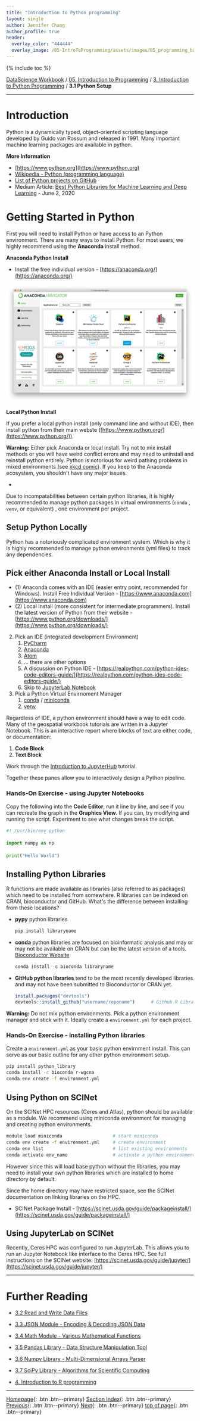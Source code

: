 ```yaml
---
title: "Introduction to Python programming"
layout: single
author: Jennifer Chang
author_profile: true
header:
  overlay_color: "444444"
  overlay_image: /05-IntroToProgramming/assets/images/05_programming_banner.png
---
```


{% include toc %}

[DataScience Workbook](https://datascience.101workbook.org/) / [05. Introduction to Programming](../00-IntroToProgramming-LandingPage.md) / [3. Introduction to Python Programming](01-introduction-to-python.md) / **3.1 Python Setup**

---


# Introduction

Python is a dynamically typed, object-oriented scripting language developed by Guido van Rossum and released in 1991. Many important machine learning packages are available in python.

**More Information**

* [https://www.python.org](https://www.python.org)
* [Wikipedia - Python (programming language)](https://en.wikipedia.org/wiki/Python_(programming_language))
* [List of Python projects on GitHub](https://github.com/topics/python)
* Medium Article: [Best Python Libraries for Machine Learning and Deep Learning](https://medium.com/dataprophet/best-python-libraries-for-machine-learning-and-deep-learning-646936aa01af) - June 2, 2020

# Getting Started in Python

First you will need to install Python or have access to an Python environment. There are many ways to install Python. For most users, we highly recommend using the **Anaconda** install method.

**Anaconda Python Install**

* Install the free individual version - [https://anaconda.org/](https://anaconda.org/)

![Anaconda Dashboard](../assets/images/03-Anaconda.png)

**Local Python Install**

If you prefer a local python install (only command line and without IDE), then install python from their main webste ([https://www.python.org/](https://www.python.org/)).

**Warning:** Either pick Anaconda or local install. Try not to mix install methods or you will have weird conflict errors and may need to uninstall and reinstall python entirely. Python is notorious for weird pathing problems in mixed environments (see [xkcd comic](https://xkcd.com/1987/)). If you keep to the Anaconda ecosystem, you shouldn't have any major issues.

*




Due to incompatabilities between certain python libraries, it is highly recommended to manage python packages in virtual environments (`conda` , `venv`, or equivalent) , one environment per project.

## Setup Python Locally

Python has a notoriously complicated environment system. Which is why it is highly recommended to manage python environments (yml files) to track any dependencies.


## Pick either Anaconda Install or Local Install

* (1) Anaconda comes with an IDE (easier entry point, recommended for Windows). Install Free Individual Version - [https://www.anaconda.com](https://www.anaconda.com)
* (2) Local Install (more consistent for intermediate programmers). Install the latest version of Python from their website - [https://www.python.org/downloads/](https://www.python.org/downloads/)

2. Pick an IDE (integrated development Environment)
   1. [PyCharm](https://www.jetbrains.com/pycharm/)
   2. [Anaconda](https://www.anaconda.com/)
   3. [Atom](https://atom.io/)
   4. ... there are other options
   5. A discussion on Python IDE - [https://realpython.com/python-ides-code-editors-guide/](https://realpython.com/python-ides-code-editors-guide/)
   6. Skip to [JupyterLab Notebook](https://jupyter.org/install)
3. Pick a Python Virtual Envirnoment Manager
   1. [conda](https://docs.conda.io/projects/conda/en/latest/) / [miniconda](https://docs.conda.io/en/latest/miniconda.html)
   2. [venv](https://docs.python.org/3/library/venv.html)

Regardless of IDE, a python environment should have a way to edit code. Many of the geospatial workbook tutorials are written in a Jupyter Notebook. This is an interactive report where blocks of text are either code, or documentation:

1. **Code Block**
2. **Text Block**

Work through the [Introduction to JupyterHub](intro-to-jupyterhub.md) tutorial.

Together these panes allow you to interactively design a Python pipeline.

### Hands-On Exercise - using Jupyter Notebooks

Copy the following into the **Code Editor**, run it line by line, and see if you can recreate the graph in the **Graphics View**.  If you can, try modifying and running the script. Experiment to see what changes break the script.

```python
#! /usr/bin/env python

import numpy as np

print("Hello World")
```

## Installing Python Libraries

R functions are made available as libraries (also referred to as packages) which need to be installed from somewhere. R libraries can be indexed on CRAN, bioconductor and GitHub. What's the difference between installing from these locations?

* **pypy** python libraries

  ```bash
  pip install libraryname
  ```

* **conda** python libraries are focused on bioinformatic analysis and may or may not be available on CRAN but can be the latest version of a tools. [Bioconductor Website](https://www.bioconductor.org/install/)

  ```R
  conda install -c bioconda libraryname
  ```

* **GitHub python libraries** tend to be the most recently developed libraries and may not have been submitted to Bioconductor or CRAN yet.

  ```R
  install.packages("devtools")
  devtools::install_github("username/reponame")      # Github R Library name
  ```

**Warning:** Do not mix python environments. Pick a python environment manager and stick with it. Ideally create a `environment.yml` for each project.

### Hands-On Exercise - installing Python libraries

Create a `environment.yml` as your basic python envirnment install. This can serve as our basic outline for any other python environment setup.

```bash
pip install python_library
conda install -c bioconda r-wgcna
conda env create -f environment.yml
```

## Using Python on SCINet

On the SCINet HPC resources (Ceres and Atlas), python should be available as a module. We recommend using miniconda environment for managing and creating python environments.

```bash
module load miniconda                   # start miniconda
conda env create -f environment.yml     # create environment
conda env list                          # list existing environments
conda activate env_name                 # activate a python environment
```

However since this will load base python without the libraries, you may need to install your own python libraries which are installed to home directory by default.

Since the home directory may have restricted space, see the SCINet documentation on linking libraries on the HPC.

* SCINet Package Install - [https://scinet.usda.gov/guide/packageinstall/](https://scinet.usda.gov/guide/packageinstall/)

## Using JupyterLab on SCINet

Recently, Ceres HPC was configured to run JupyterLab. This allows you to run an Jupyter Notebook like interface to the Ceres HPC. See full instructions on the SCINet website: [https://scinet.usda.gov/guide/jupyter/](https://scinet.usda.gov/guide/jupyter/)


___
# Further Reading
* [3.2 Read and Write Data Files](03-tutorial-read-write-files.md)
* [3.3 JSON Module - Encoding & Decoding JSON Data](04-tutorial-python-manage-data-json-string.md)
* [3.4 Math Module - Various Mathematical Functions](05-tutorial-python-round-abs-data-math-module.md)
* [3.5 Pandas Library - Data Structure Manipulation Tool](06-tutorial-python-data-manipulation-pandas.md)
* [3.6 Numpy Library - Multi-Dimensional Arrays Parser](07-tutorial-python-array-manipulation-numpy.md)
* [3.7 SciPy Library - Algorithms for Scientific Computing](08-tutorial-python-apply-statistics-scipy.md)

* [4. Introduction to R programming](../04-R/01-introduction-to-R)

___

[Homepage](../../index.md){: .btn  .btn--primary}
[Section Index](../00-IntroToProgramming-LandingPage){: .btn  .btn--primary}
[Previous](01-introduction-to-python){: .btn  .btn--primary}
[Next](03-tutorial-read-write-files){: .btn  .btn--primary}
[top of page](#introduction){: .btn  .btn--primary}
